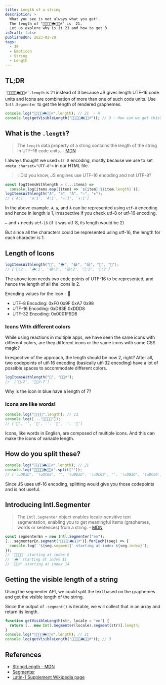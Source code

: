 ```yaml
---
title: Length of a string
description: >
  What you see is not always what you get!.
  The length of "👩‍👩‍👦‍👦🌦️🧘🏻‍♂️" is  21.
  Let us explore why is it 21 and how to get 3.
isDraft: false
publishedOn: 2023-03-20
tags:
  - JS
  - Emoticon
  - String
  - Length
---
```


## TL;DR

`'👩‍👩‍👦‍👦🌦️🧘🏻‍♂️'.length` is 21 instead of 3 because JS gives length UTF-16 code units and icons are combination of more than one of such code units. Use `Intl.Segmenter` to get the length of rendered graphemes.

```typescript
console.log("👩‍👩‍👦‍👦🌦️🧘🏻‍♂️".length); // 21  - W
console.log(getVisibleLength("👩‍👩‍👦‍👦🌦️🧘🏻‍♂️")); // 3 - How can we get this?
```

## What is the `.length`?

> The `length` data property of a string contains the length of the string in UTF-16 code units. - [MDN](https://developer.mozilla.org/en-US/docs/Web/JavaScript/Reference/Global_Objects/String/length)

I always thought we used `utf-8` encoding, mostly because we use to set `<meta charset="UTF-8">` in our HTML file.

> 💡Did you know, JS engines use UTF-16 encoding and not UTF-8?

```typescript
const logItemsWithlength = (...items) =>
  console.log(items.map((item) => `${item}:${item.length}`));
logItemsWithlength("A", "a", "À", "⇐", "⇟");
// ['A:1', 'a:1', 'À:1', '⇐:1', '⇟:1']
```

In the above example. `A`, `a`, and `À` can be represented using `utf-8` encoding and hence in length is 1, irrespective if you check utf-8 or utf-16 encoding.

`⇐` and `⇟` needs `utf-16` (if it was utf-8, its length would be 2)

But since all the characters could be represented using utf-16, the length for each character is 1.

## Length of Icons

```typescript
logItemsWithlength("🧘", "🌦", "😂", "😃", "🥖", "🚗");
// ['🧘:2', '🌦:2', '😂:2', '😃:2', '🥖:2', '🚗:2']
```

The above icon needs two code points of UTF-16 to be represented, and hence the length of all the icons is 2.

Encoding values for the icon - 🧘

- UTF-8 Encoding: 0xF0 0x9F 0xA7 0x98
- UTF-16 Encoding: 0xD83E 0xDDD8
- UTF-32 Encoding: 0x0001F9D8

### Icons With different colors

While using reactions in multiple apps, we have seen the same icons with different colors, are they different icons or the same icons with some CSS magic?

Irrespective of the approach, the length should be now 2, right? After all, two codepoints of utf-16 encoding (basically utf-32 encoding) have a lot of possible spaces to accommodate different colors.

```typescript
logItemsWithlength("🧘", "🧘🏻‍♂️");
//  ['🧘:2', '🧘🏻‍♂️:7']
```

Why is the icon in blue have a length of 7?

### Icons are like words!

```typescript
console.log("👩‍👩‍👦‍👦".length); // 11
console.log([..."👩‍👩‍👦‍👦"]);
// ['👩', '‍', '👩', '‍', '👦', '‍', '👦']
```

Icons, like words in English, are composed of multiple icons. And this can make the icons of variable length.

## How do you split these?

```typescript
console.log("👩‍👩‍👦‍👦🌦️🧘🏻‍♂️".length); // 21
console.log("👩‍👩‍👦‍👦🌦️🧘🏻‍♂️".split(""));
// ['\uD83D', '\uDC69', '‍', '\uD83D', '\uDC69', '‍', '\uD83D', '\uDC66', '‍', '\uD83D', '\uDC66', '\uD83C', '\uDF26', '️', '\uD83E', '\uDDD8', '\uD83C', '\uDFFB', '‍', '♂', '️']
```

Since JS uses utf-16 encoding, splitting would give you those codepoints and is not useful.

## Introducing Intl.Segmenter

> The `Intl.Segmenter` object enables locale-sensitive text segmentation, enabling you to get meaningful items (graphemes, words or sentences) from a string. - [MDN](https://developer.mozilla.org/en-US/docs/Web/JavaScript/Reference/Global_Objects/Intl/Segmenter)

```typescript
const segmenterEn = new Intl.Segmenter("en");
[...segmenterEn.segment("👩‍👩‍👦‍👦🌦️🧘🏻‍♂️")].forEach((seg) => {
  console.log(`'${seg.segment}' starting at index ${seg.index}`);
});
// '👩‍👩‍👦‍👦' starting at index 0
// '🌦️' starting at index 11
// '🧘🏻‍♂️' starting at index 14
```

## Getting the visible length of a string

Using the segmenter API, we could split the text based on the graphemes and get the visible length of the string.

Since the output of `.segment()` is iterable, we will collect that in an array and return its length.

```typescript
function getVisibleLength(str, locale = "en") {
  return [...new Intl.Segmenter(locale).segment(str)].length;
}
console.log("👩‍👩‍👦‍👦🌦️🧘🏻‍♂️".length); // 21
console.log(getVisibleLength("👩‍👩‍👦‍👦🌦️🧘🏻‍♂️")); // 3
```

## References

- [String:Length - MDN](https://developer.mozilla.org/en-US/docs/Web/JavaScript/Reference/Global_Objects/String/length)
- [Segmenter](https://developer.mozilla.org/en-US/docs/Web/JavaScript/Reference/Global_Objects/Intl/Segmenter)
- [Latin-1 Supplement Wikipedia page](https://en.wikipedia.org/wiki/Latin-1_Supplement)
